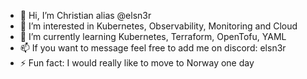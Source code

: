 - 👋 Hi, I’m Christian alias @elsn3r
- 👀 I’m interested in Kubernetes, Observability, Monitoring and Cloud
- 🌱 I’m currently learning Kubernetes, Terraform, OpenTofu, YAML
- 📫 If you want to message feel free to add me on discord: elsn3r
- ⚡ Fun fact: I would really like to move to Norway one day

<!---
elsn3r/elsn3r is a ✨ special ✨ repository because its `README.md` (this file) appears on your GitHub profile.
You can click the Preview link to take a look at your changes.
--->
